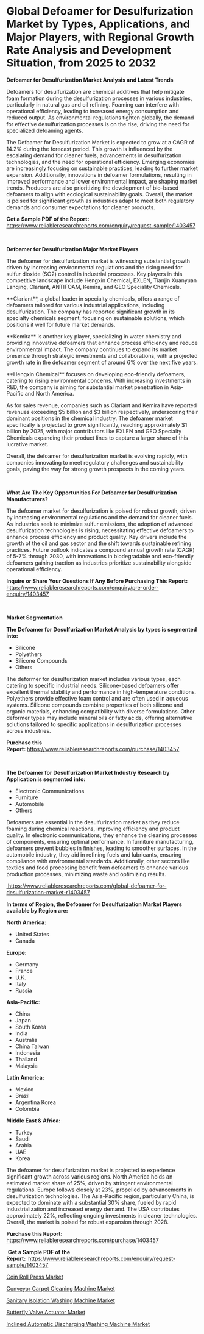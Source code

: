 <p><h1>Global Defoamer for Desulfurization Market by Types, Applications, and Major Players, with Regional Growth Rate Analysis and Development Situation, from 2025 to 2032</h1></p><p><strong>Defoamer for Desulfurization Market Analysis and Latest Trends</strong></p>
<p><p>Defoamers for desulfurization are chemical additives that help mitigate foam formation during the desulfurization processes in various industries, particularly in natural gas and oil refining. Foaming can interfere with operational efficiency, leading to increased energy consumption and reduced output. As environmental regulations tighten globally, the demand for effective desulfurization processes is on the rise, driving the need for specialized defoaming agents.</p><p>The Defoamer for Desulfurization Market is expected to grow at a CAGR of 14.2% during the forecast period. This growth is influenced by the escalating demand for cleaner fuels, advancements in desulfurization technologies, and the need for operational efficiency. Emerging economies are increasingly focusing on sustainable practices, leading to further market expansion. Additionally, innovations in defoamer formulations, resulting in improved performance and lower environmental impact, are shaping market trends. Producers are also prioritizing the development of bio-based defoamers to align with ecological sustainability goals. Overall, the market is poised for significant growth as industries adapt to meet both regulatory demands and consumer expectations for cleaner products.</p></p>
<p><strong>Get a Sample PDF of the Report:&nbsp;</strong> <a href="https://www.reliableresearchreports.com/enquiry/request-sample/1403457?utm_campaign=7&utm_medium=2&utm_source=Github&utm_content=ia&utm_term=13012025&utm_id=defoamer-for-desulfurization">https://www.reliableresearchreports.com/enquiry/request-sample/1403457</a></p>
<p>&nbsp;</p>
<p><strong>Defoamer for Desulfurization Major Market Players</strong></p>
<p><p>The defoamer for desulfurization market is witnessing substantial growth driven by increasing environmental regulations and the rising need for sulfur dioxide (SO2) control in industrial processes. Key players in this competitive landscape include Hengxin Chemical, EXLEN, Tianjin Xuanyuan Lanqing, Clariant, ANTIFOAM, Kemira, and GEO Speciality Chemicals.</p><p>**Clariant**, a global leader in specialty chemicals, offers a range of defoamers tailored for various industrial applications, including desulfurization. The company has reported significant growth in its specialty chemicals segment, focusing on sustainable solutions, which positions it well for future market demands.</p><p>**Kemira** is another key player, specializing in water chemistry and providing innovative defoamers that enhance process efficiency and reduce environmental impact. The company continues to expand its market presence through strategic investments and collaborations, with a projected growth rate in the defoamer segment of around 6% over the next five years.</p><p>**Hengxin Chemical** focuses on developing eco-friendly defoamers, catering to rising environmental concerns. With increasing investments in R&D, the company is aiming for substantial market penetration in Asia-Pacific and North America.</p><p>As for sales revenue, companies such as Clariant and Kemira have reported revenues exceeding $5 billion and $3 billion respectively, underscoring their dominant positions in the chemical industry. The defoamer market specifically is projected to grow significantly, reaching approximately $1 billion by 2025, with major contributors like EXLEN and GEO Specialty Chemicals expanding their product lines to capture a larger share of this lucrative market.</p><p>Overall, the defoamer for desulfurization market is evolving rapidly, with companies innovating to meet regulatory challenges and sustainability goals, paving the way for strong growth prospects in the coming years.</p></p>
<p>&nbsp;</p>
<p><strong>What Are The Key Opportunities For Defoamer for Desulfurization Manufacturers?</strong></p>
<p><p>The defoamer market for desulfurization is poised for robust growth, driven by increasing environmental regulations and the demand for cleaner fuels. As industries seek to minimize sulfur emissions, the adoption of advanced desulfurization technologies is rising, necessitating effective defoamers to enhance process efficiency and product quality. Key drivers include the growth of the oil and gas sector and the shift towards sustainable refining practices. Future outlook indicates a compound annual growth rate (CAGR) of 5-7% through 2030, with innovations in biodegradable and eco-friendly defoamers gaining traction as industries prioritize sustainability alongside operational efficiency.</p></p>
<p><strong>Inquire or Share Your Questions If Any Before Purchasing This Report:</strong> <a href="https://www.reliableresearchreports.com/enquiry/pre-order-enquiry/1403457?utm_campaign=7&utm_medium=2&utm_source=Github&utm_content=ia&utm_term=13012025&utm_id=defoamer-for-desulfurization">https://www.reliableresearchreports.com/enquiry/pre-order-enquiry/1403457</a></p>
<p>&nbsp;</p>
<p><strong>Market Segmentation</strong></p>
<p><strong>The Defoamer for Desulfurization Market Analysis by types is segmented into:</strong></p>
<p><ul><li>Silicone</li><li>Polyethers</li><li>Silicone Compounds</li><li>Others</li></ul></p>
<p><p>The deformer for desulfurization market includes various types, each catering to specific industrial needs. Silicone-based defoamers offer excellent thermal stability and performance in high-temperature conditions. Polyethers provide effective foam control and are often used in aqueous systems. Silicone compounds combine properties of both silicone and organic materials, enhancing compatibility with diverse formulations. Other deformer types may include mineral oils or fatty acids, offering alternative solutions tailored to specific applications in desulfurization processes across industries.</p></p>
<p><strong>Purchase this Report:&nbsp;</strong><a href="https://www.reliableresearchreports.com/purchase/1403457?utm_campaign=7&utm_medium=2&utm_source=Github&utm_content=ia&utm_term=13012025&utm_id=defoamer-for-desulfurization">https://www.reliableresearchreports.com/purchase/1403457</a></p>
<p>&nbsp;</p>
<p><strong>The Defoamer for Desulfurization Market Industry Research by Application is segmented into:</strong></p>
<p><ul><li>Electronic Communications</li><li>Furniture</li><li>Automobile</li><li>Others</li></ul></p>
<p><p>Defoamers are essential in the desulfurization market as they reduce foaming during chemical reactions, improving efficiency and product quality. In electronic communications, they enhance the cleaning processes of components, ensuring optimal performance. In furniture manufacturing, defoamers prevent bubbles in finishes, leading to smoother surfaces. In the automobile industry, they aid in refining fuels and lubricants, ensuring compliance with environmental standards. Additionally, other sectors like textiles and food processing benefit from defoamers to enhance various production processes, minimizing waste and optimizing results.</p></p>
<p><a href="https://www.reliableresearchreports.com/global-defoamer-for-desulfurization-market-r1403457?utm_campaign=7&utm_medium=2&utm_source=Github&utm_content=ia&utm_term=13012025&utm_id=defoamer-for-desulfurization">&nbsp;https://www.reliableresearchreports.com/global-defoamer-for-desulfurization-market-r1403457</a></p>
<p><strong>In terms of Region, the Defoamer for Desulfurization Market Players available by Region are:</strong></p>
<p>
    <p> <strong> North America: </strong>
        <ul>
            <li>United States</li>
            <li>Canada</li>
        </ul>
        </p> 
    <p> <strong> Europe: </strong>
        <ul>
            <li>Germany</li>
            <li>France</li>
            <li>U.K.</li>
            <li>Italy</li>
            <li>Russia</li>
        </ul>
        </p> 
    <p> <strong> Asia-Pacific: </strong>
        <ul>
            <li>China</li>
            <li>Japan</li>
            <li>South Korea</li>
            <li>India</li>
            <li>Australia</li>
            <li>China Taiwan</li>
            <li>Indonesia</li>
            <li>Thailand</li>
            <li>Malaysia</li>
        </ul>
        </p> 
    <p> <strong> Latin America: </strong>
        <ul>
            <li>Mexico</li>
            <li>Brazil</li>
            <li>Argentina Korea</li>
            <li>Colombia</li>
        </ul>
        </p> 
    <p> <strong> Middle East & Africa: </strong>
        <ul>
            <li>Turkey</li>
            <li>Saudi</li>
            <li>Arabia</li>
            <li>UAE</li>
            <li>Korea</li>
        </ul>
    </p>
    </p>
<p><p>The defoamer for desulfurization market is projected to experience significant growth across various regions. North America holds an estimated market share of 25%, driven by stringent environmental regulations. Europe follows closely at 23%, propelled by advancements in desulfurization technologies. The Asia-Pacific region, particularly China, is expected to dominate with a substantial 30% share, fueled by rapid industrialization and increased energy demand. The USA contributes approximately 22%, reflecting ongoing investments in cleaner technologies. Overall, the market is poised for robust expansion through 2028.</p></p>
<p><strong>Purchase this Report: </strong><a href="https://www.reliableresearchreports.com/purchase/1403457?utm_campaign=7&utm_medium=2&utm_source=Github&utm_content=ia&utm_term=13012025&utm_id=defoamer-for-desulfurization">https://www.reliableresearchreports.com/purchase/1403457</a></p>
<p>&nbsp;<strong>Get a Sample PDF of the Report:&nbsp;&nbsp;</strong><a href="https://www.reliableresearchreports.com/enquiry/request-sample/1403457?utm_campaign=7&utm_medium=2&utm_source=Github&utm_content=ia&utm_term=13012025&utm_id=defoamer-for-desulfurization">https://www.reliableresearchreports.com/enquiry/request-sample/1403457</a></p>
<p><strong></strong></p>
<p><p><a href="https://github.com/angelajermaine/Market-Research-Report-List-5/blob/main/coin-roll-press-market.md?utm_campaign=7&utm_medium=2&utm_source=Github&utm_content=ia&utm_term=13012025&utm_id=defoamer-for-desulfurization">Coin Roll Press Market</a></p><p><a href="https://github.com/FahadAhmed223/Market-Research-Report-List-1/blob/main/conveyor-carpet-cleaning-machine-market.md?utm_campaign=7&utm_medium=2&utm_source=Github&utm_content=ia&utm_term=13012025&utm_id=defoamer-for-desulfurization">Conveyor Carpet Cleaning Machine Market</a></p><p><a href="https://github.com/oliveroste6/Market-Research-Report-List-1/blob/main/sanitary-isolation-washing-machine-market.md?utm_campaign=7&utm_medium=2&utm_source=Github&utm_content=ia&utm_term=13012025&utm_id=defoamer-for-desulfurization">Sanitary Isolation Washing Machine Market</a></p><p><a href="https://github.com/NargisHussain432/Market-Research-Report-List-1/blob/main/butterfly-valve-actuator-market.md?utm_campaign=7&utm_medium=2&utm_source=Github&utm_content=ia&utm_term=13012025&utm_id=defoamer-for-desulfurization">Butterfly Valve Actuator Market</a></p><p><a href="https://github.com/sherikacas30/Market-Research-Report-List-1/blob/main/inclined-automatic-discharging-washing-machine-market.md?utm_campaign=7&utm_medium=2&utm_source=Github&utm_content=ia&utm_term=13012025&utm_id=defoamer-for-desulfurization">Inclined Automatic Discharging Washing Machine Market</a></p></p>